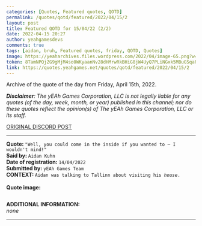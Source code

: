 ```yaml
---
categories: [Quotes, Featured quotes, QOTD]
permalink: /quotes/qotd/featured/2022/04/15/2
layout: post
title: Featured QOTD for 15/04/22 (2/2)
date: 2022-04-15 20:27
author: yeahgamesdevs
comments: true
tags: [aidan, bruh, Featured quotes, friday, QOTD, Quotes]
image: https://yeaharchives.files.wordpress.com/2022/04/image-65.png?w=410
token: 8TamNPQjZG9gMjM4so0WKyaanNv28dHMrwRkBHiG8jW4UyQ7PLiNGxk5MBuGSqaRilur53vFSr9dUwGLzLsY9mUeX389bSBZuEgy9ffmsyzpbhNdiDmp8kJN0HhK12l525sEsHsAtqfA
link: https://quotes.yeahgames.net/quotes/qotd/featured/2022/04/15/2
---
```

<!-- wp:paragraph -->
<p>Archive of the quote of the day from Friday, April 15th, 2022. </p>
<!-- /wp:paragraph -->

<!-- wp:paragraph -->
<p><em><strong>Disclaimer</strong>: The yEAh Games Corporation, LLC is not legally liable for any quotes (of the day, week, month, or year) published in this channel; nor do these quotes reflect the opinion(s) of The yEAh Games Corporation, LLC or its staff.</em><a href="https://cdn.discordapp.com/attachments/958100064079839303/964566123628609628/unknown.png"></a></p>
<!-- /wp:paragraph -->

<!-- wp:buttons {"layout":{"type":"flex","justifyContent":"left"}} -->
<div class="wp-block-buttons"><!-- wp:button {"textColor":"vivid-cyan-blue","align":"center","style":{"border":{"radius":"18px"}},"className":"is-style-fill"} -->
<div class="wp-block-button aligncenter is-style-fill"><a class="wp-block-button__link has-vivid-cyan-blue-color has-text-color wp-element-button" href="https://discord.com/channels/887052880782176266/958100064079839303/964711917149110312" style="border-radius:18px;">ORIGINAL DISCORD POST</a></div>
<!-- /wp:button --></div>
<!-- /wp:buttons -->

<!-- wp:separator {"align":"center","className":"is-style-wide"} -->
<hr class="wp-block-separator aligncenter has-alpha-channel-opacity is-style-wide" />
<!-- /wp:separator -->

<!-- wp:paragraph -->
<p><strong>Quote: </strong><code>"Well, you could come in the inside if you wanted to — I wouldn't mind!"</code><br><strong>Said by: </strong><code>Aidan Kuhn</code><br><strong>Date of registration: </strong><code>14/04/2022</code> <br><strong>Submitted by: </strong><code>yEAh Games Team</code><br><strong>CONTEXT: </strong><code>Aidan was talking to Tallinn about visiting his <em>house</em>.</code><br><br><strong>Quote image:</strong></p>
<!-- /wp:paragraph -->

<!-- wp:image {"id":360,"sizeSlug":"large","linkDestination":"none"} -->
<figure class="wp-block-image size-large"><img src="https://yeaharchives.files.wordpress.com/2022/04/image-65.png?w=410" alt="" class="wp-image-360" /></figure>
<!-- /wp:image -->

<!-- wp:paragraph -->
<p><strong>ADDITIONAL INFORMATION:</strong><br><em>none</em></p>
<!-- /wp:paragraph -->

<!-- wp:separator {"className":"is-style-wide"} -->
<hr class="wp-block-separator has-alpha-channel-opacity is-style-wide" />
<!-- /wp:separator -->
